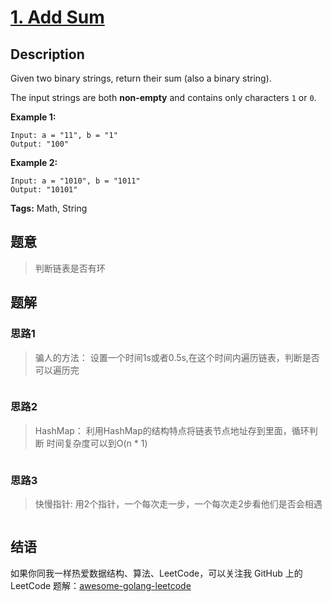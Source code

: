 # [1. Add Sum][title]

## Description

Given two binary strings, return their sum (also a binary string).

The input strings are both **non-empty** and contains only characters `1` or `0`.

**Example 1:**

```
Input: a = "11", b = "1"
Output: "100"
```

**Example 2:**

```
Input: a = "1010", b = "1011"
Output: "10101"
```

**Tags:** Math, String

## 题意
>判断链表是否有环

## 题解

### 思路1
> 骗人的方法： 设置一个时间1s或者0.5s,在这个时间内遍历链表，判断是否可以遍历完


```go

```

### 思路2
> HashMap： 利用HashMap的结构特点将链表节点地址存到里面，循环判断 时间复杂度可以到O(n * 1)
```go

```

### 思路3
> 快慢指针: 用2个指针，一个每次走一步，一个每次走2步看他们是否会相遇
```go

```

## 结语

如果你同我一样热爱数据结构、算法、LeetCode，可以关注我 GitHub 上的 LeetCode 题解：[awesome-golang-leetcode][me]

[title]: https://leetcode.com/problems/two-sum/description/
[me]: https://github.com/kylesliu/awesome-golang-leetcode
